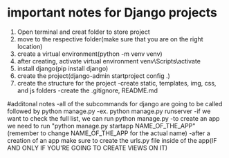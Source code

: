 # important notes for Django projects

1. Open terminal and creat folder to store project
2. move to the respective folder(make sure that you are on the right location)
3. create a virtual environment(python -m venv venv)
4. after creating, activate virtual environment
    venv\Scripts\activate
5. install django(pip install django)
6. create the project(django-admin startproject config .)
7. create the structure for the project 
    -create static, templates, img, css, and js folders
    -create the .gitignore, README.md

#additonal notes
-all of the subcommands for django are going to be called followed by python manage.py
-ex. python manage.py runserver
-if we want to check the full list, we can run python manage.py
-to create an app we need to run "python manage.py startapp NAME_OF_THE_APP" (remember to change NAME_OF_THE_APP for the actual name)
-after a creation of an app make sure to create the urls.py file inside of the app(IF AND ONLY IF YOU'RE GOING TO CREATE VIEWS ON IT)
